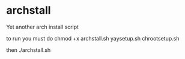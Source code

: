 # archstall
Yet another arch install script

to run you must do chmod +x archstall.sh yaysetup.sh chrootsetup.sh

then ./archstall.sh
